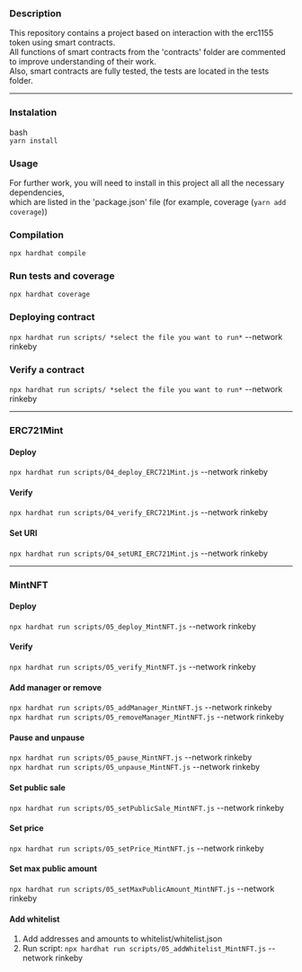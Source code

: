 ### Description

This repository contains a project based on interaction with the erc1155 token using smart contracts.  
All functions of smart contracts from the 'contracts' folder are commented to improve understanding of their work.  
Also, smart contracts are fully tested, the tests are located in the tests folder. 

***

### Instalation

bash  
```yarn install```

### Usage

For further work, you will need to install in this project all all the necessary dependencies,  
which are listed in the 'package.json' file (for example, coverage (```yarn add coverage```))

### Compilation

```npx hardhat compile```

### Run tests and coverage 

```npx hardhat coverage```

### Deploying contract

```npx hardhat run scripts/ *select the file you want to run*``` 
--network rinkeby

### Verify a contract

```npx hardhat run scripts/ *select the file you want to run*``` 
--network rinkeby

***

### ERC721Mint
#### Deploy
```npx hardhat run scripts/04_deploy_ERC721Mint.js``` --network rinkeby

#### Verify
```npx hardhat run scripts/04_verify_ERC721Mint.js``` --network rinkeby

#### Set URI
```npx hardhat run scripts/04_setURI_ERC721Mint.js``` --network rinkeby

***

### MintNFT
#### Deploy
```npx hardhat run scripts/05_deploy_MintNFT.js``` --network rinkeby

#### Verify
```npx hardhat run scripts/05_verify_MintNFT.js``` --network rinkeby

#### Add manager or remove
```npx hardhat run scripts/05_addManager_MintNFT.js``` --network rinkeby  
```npx hardhat run scripts/05_removeManager_MintNFT.js``` --network rinkeby

#### Pause and unpause
```npx hardhat run scripts/05_pause_MintNFT.js``` --network rinkeby  
```npx hardhat run scripts/05_unpause_MintNFT.js``` --network rinkeby

#### Set public sale
```npx hardhat run scripts/05_setPublicSale_MintNFT.js``` --network rinkeby

#### Set price
```npx hardhat run scripts/05_setPrice_MintNFT.js``` --network rinkeby

#### Set max public amount
```npx hardhat run scripts/05_setMaxPublicAmount_MintNFT.js``` --network rinkeby

#### Add whitelist
1. Add addresses and amounts to whitelist/whitelist.json
2. Run script:
```npx hardhat run scripts/05_addWhitelist_MintNFT.js``` --network rinkeby